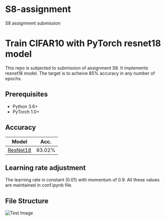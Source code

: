 # S8-assignment
S8 assignment submission

# Train CIFAR10 with PyTorch resnet18 model

This repo is subjected to submission of assignment S8. It implements resnet18 model. 
The target is to acheive 85% accuracy in any number of epochs.

## Prerequisites
- Python 3.6+
- PyTorch 1.0+

## Accuracy
| Model             | Acc.        |
| ----------------- | ----------- |
| [ResNet18](https://arxiv.org/abs/1512.03385)          | 93.02%      |


## Learning rate adjustment
The learning rate is constant (0.01) with momentum of 0.9. All these values are maintained in conf.ipynb file.

## File Structure
![Test Image](https://github.com/futartup/S8-assignment/blob/master/FS.png)


